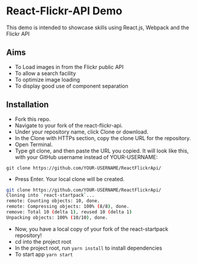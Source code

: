 # React-Flickr-API Demo

This demo is intended to showcase skills using React.js, Webpack and the Flickr API

## Aims 

* To Load images in from the Flickr public API
* To allow a search facility
* To optimize image loading
* To display good use of component separation

## Installation

* Fork this repo.
* Navigate to your fork of the react-flickr-api.
* Under your repository name, click Clone or download.
* In the Clone with HTTPs section, copy the clone URL for the repository.
* Open Terminal.
* Type git clone, and then paste the URL you copied. It will look like this, with your GitHub username instead of YOUR-USERNAME:
```{bash}
git clone https://github.com/YOUR-USERNAME/ReactFlickrApi/
```
* Press Enter. Your local clone will be created.
```bash
git clone https://github.com/YOUR-USERNAME/ReactFlickrApi/
Cloning into `react-startpack`...
remote: Counting objects: 10, done.
remote: Compressing objects: 100% (8/8), done.
remove: Total 10 (delta 1), reused 10 (delta 1)
Unpacking objects: 100% (10/10), done.
```
* Now, you have a local copy of your fork of the react-startpack repository!
* cd into the project root
* In the project root, run `yarn install` to install dependencies
* To start app `yarn start`
